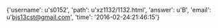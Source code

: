 {'username': u's0152', 'path': u'xz1132/1132.html', 'answer': u'B', 'email': u'bjs13cst@gmail.com', 'time': '2016-02-24:21:46:15'}